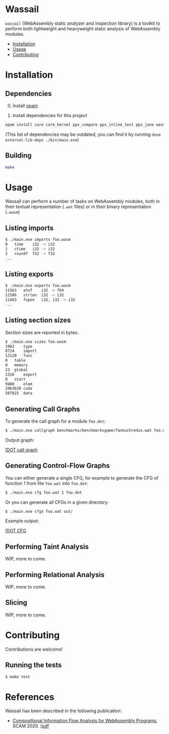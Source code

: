 # Wassail
`wassail` (WebAssembly static analyzer and inspection library) is a toolkit to perform both lightweight and heavyweight static analysis of WebAssembly modules.

  - [Installation](#installation)
  - [Usage](#usage)
  - [Contributing](#contributing)

# Installation
## Dependencies

0. Install [opam](https://opam.ocaml.org/)

1. Install dependencies for this project

```sh
opam install core core_kernel ppx_compare ppx_inline_test ppx_jane wasm sexplib apron
```

(This list of dependencies may be outdated, you can find it by running `dune external-lib-deps ./bin/main.exe`)

## Building

```sh
make
```

# Usage
Wassail can perform a number of tasks on WebAssembly modules, both in their textual representation (`.wat` files) or in their binary representation (`.wasm`)
## Listing imports
```sh
$ ./main.exe imports foo.wasm
0	time	i32 -> i32
1	ctime	i32 -> i32
2	roundf	f32 -> f32
...
```
## Listing exports
```sh
$ ./main.exe exports foo.wasm
11563	atof	i32 -> f64
11586	strlen	i32 -> i32
11483	fopen	i32, i32 -> i32
...
```

## Listing section sizes
Section sizes are reported in bytes.
```sh
$ ./main.exe sizes foo.wasm
1962	type
8724	import
13120	func
0	table
0	memory
23	global
1316	export
0	start
9480	elem
2063620	code
507825	data
```

## Generating Call Graphs
To generate the call graph for a module `foo.dot`:

```sh
$ ./main.exe callgraph benchmarks/benchmarksgame/fankuchredux.wat foo.dot
```

Output graph:

[!DOT call graph](doc/callgraph.png)

## Generating Control-Flow Graphs
You can either generate a single CFG, for example to generate the CFG of function 1 from file `foo.wat` into `foo.dot`:

```sh
$ ./main.exe cfg foo.wat 1 foo.dot
```

Or you can generate all CFGs in a given directory:

```sh
$ ./main.exe cfgs foo.wat out/
```

Example output:

[!DOT CFG](doc/cfg.png)

## Performing Taint Analysis
WIP, more to come.
## Performing Relational Analysis
WIP, more to come.
## Slicing
WIP, more to come.

# Contributing
Contributions are welcome!

## Running the tests

```sh
$ make test
```

# References

Wassail has been described in the following publication:
  - [Compositional Information Flow Analysis for WebAssembly Programs](http://soft.vub.ac.be/~qstieven/scam2020wasm/), SCAM 2020. ([pdf](http://soft.vub.ac.be/Publications/2020/vub-tr-soft-20-11.pdf])
